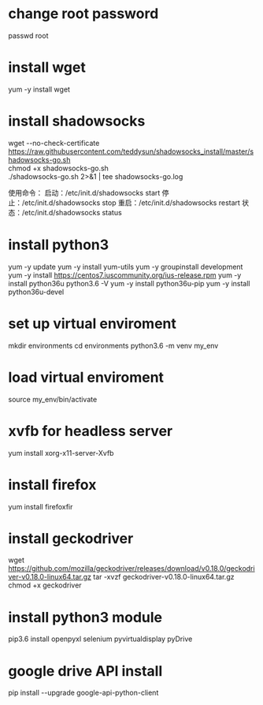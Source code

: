 # change root password
passwd root
# install wget
yum -y install wget
# install shadowsocks
wget --no-check-certificate https://raw.githubusercontent.com/teddysun/shadowsocks_install/master/shadowsocks-go.sh  
chmod +x shadowsocks-go.sh  
./shadowsocks-go.sh 2>&1 | tee shadowsocks-go.log

使用命令：
启动：/etc/init.d/shadowsocks start
停止：/etc/init.d/shadowsocks stop
重启：/etc/init.d/shadowsocks restart
状态：/etc/init.d/shadowsocks status

# install python3
yum -y update
yum -y install yum-utils
yum -y groupinstall development
yum -y install https://centos7.iuscommunity.org/ius-release.rpm
yum -y install python36u
python3.6 -V
yum -y install python36u-pip
yum -y install python36u-devel

# set up virtual enviroment
mkdir environments
cd environments
python3.6 -m venv my_env

# load virtual enviroment
source my_env/bin/activate

# xvfb for headless server 
yum install xorg-x11-server-Xvfb

# install firefox
yum install firefoxfir

# install geckodriver
wget https://github.com/mozilla/geckodriver/releases/download/v0.18.0/geckodriver-v0.18.0-linux64.tar.gz
tar -xvzf geckodriver-v0.18.0-linux64.tar.gz 
chmod +x geckodriver

# install python3 module
pip3.6 install openpyxl selenium pyvirtualdisplay pyDrive

# google drive API install
pip install --upgrade google-api-python-client

